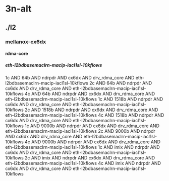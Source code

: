 # 3n-alt
## ./l2
### mellanox-cx6dx
#### rdma-core
##### eth-l2bdbasemaclrn-macip-iacl1sl-10kflows
1c AND 64b AND ndrpdr AND cx6dx AND drv_rdma_core AND eth-l2bdbasemaclrn-macip-iacl1sl-10kflows
2c AND 64b AND ndrpdr AND cx6dx AND drv_rdma_core AND eth-l2bdbasemaclrn-macip-iacl1sl-10kflows
4c AND 64b AND ndrpdr AND cx6dx AND drv_rdma_core AND eth-l2bdbasemaclrn-macip-iacl1sl-10kflows
1c AND 1518b AND ndrpdr AND cx6dx AND drv_rdma_core AND eth-l2bdbasemaclrn-macip-iacl1sl-10kflows
2c AND 1518b AND ndrpdr AND cx6dx AND drv_rdma_core AND eth-l2bdbasemaclrn-macip-iacl1sl-10kflows
4c AND 1518b AND ndrpdr AND cx6dx AND drv_rdma_core AND eth-l2bdbasemaclrn-macip-iacl1sl-10kflows
1c AND 9000b AND ndrpdr AND cx6dx AND drv_rdma_core AND eth-l2bdbasemaclrn-macip-iacl1sl-10kflows
2c AND 9000b AND ndrpdr AND cx6dx AND drv_rdma_core AND eth-l2bdbasemaclrn-macip-iacl1sl-10kflows
4c AND 9000b AND ndrpdr AND cx6dx AND drv_rdma_core AND eth-l2bdbasemaclrn-macip-iacl1sl-10kflows
1c AND imix AND ndrpdr AND cx6dx AND drv_rdma_core AND eth-l2bdbasemaclrn-macip-iacl1sl-10kflows
2c AND imix AND ndrpdr AND cx6dx AND drv_rdma_core AND eth-l2bdbasemaclrn-macip-iacl1sl-10kflows
4c AND imix AND ndrpdr AND cx6dx AND drv_rdma_core AND eth-l2bdbasemaclrn-macip-iacl1sl-10kflows